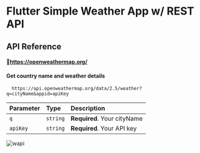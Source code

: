 # Flutter Simple Weather App w/ REST API

## API Reference

#### 🔗https://openweathermap.org/

#### Get country name and weather details 

```http
  https://api.openweathermap.org/data/2.5/weather?q=cityName&appid=apiKey
```

| Parameter | Type     | Description                |
| :-------- | :------- | :------------------------- |
| `q` | `string` | **Required**. Your cityName |
| `apiKey` | `string` | **Required**. Your API key |

![wapi](https://github.com/HashirSaudKhan/Flutter_Weather_App_with_REST_API/assets/93030144/3865b911-f3d9-4d2b-92b3-fe01eb3186b8)
